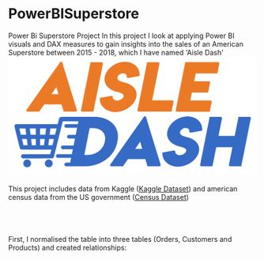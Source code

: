 # PowerBISuperstore
Power Bi Superstore Project
In this project I look at applying Power BI visuals and DAX measures to gain insights into the sales of an American Superstore between 2015 - 2018, which I have named 'Aisle Dash'<br>
![](https://github.com/joetayloranalytics/PowerBISuperstore/blob/main/Aisle%20Dash%20Logo.png)</br><br>
This project includes data from Kaggle (<a href="https://www.kaggle.com/datasets/rohitsahoo/sales-forecasting" class="button large">Kaggle Dataset</a>) and american census data from the US government (<a href="https://www.census.gov/programs-surveys/popest/technical-documentation/research/evaluation-estimates/2020-evaluation-estimates/2010s-state-total.html" class="button large">Census Dataset</a>)
<br></br><br></br>
<br>
  First, I normalised the table into three tables (Orders, Customers and Products) and created relationships: </br>
  
